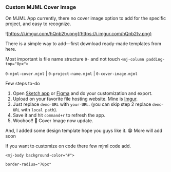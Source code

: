 ### Custom MJML Cover Image

On MJML App currently, there no cover image option to add for the specific project, and easy to recognize.

![https://i.imgur.com/hQnb2tv.png](https://i.imgur.com/hQnb2tv.png)

There is a simple way to add—first download ready-made templates from here.

Most important is file name structure `0-` and not touch `<mj-column padding-top="8px">`

`0-mjml-cover.mjml` | `0-project-name.mjml` | `0-cover-image.mjml`

Few steps to-do

1. Open [Sketch app](https://www.sketch.com/) or [Figma](https://www.figma.com/) and do your customization and export.
2. Upload on your favorite file hosting website. Mine is [Imgur](http://imgur.com/).
3. Just replace `demo-URL` with `your-URL`. (you can skip step 2 replace `demo-URL` with `local path`).
4. Save it and hit `command+r` to refresh the app.
5. Woohoo!! 🎉 Cover Image now update.

And, I added some design template hope you guys like it. 😁 More will add soon

If you want to customize on code there few mjml code add.

`<mj-body background-color="#">`

`border-radius="70px"`
